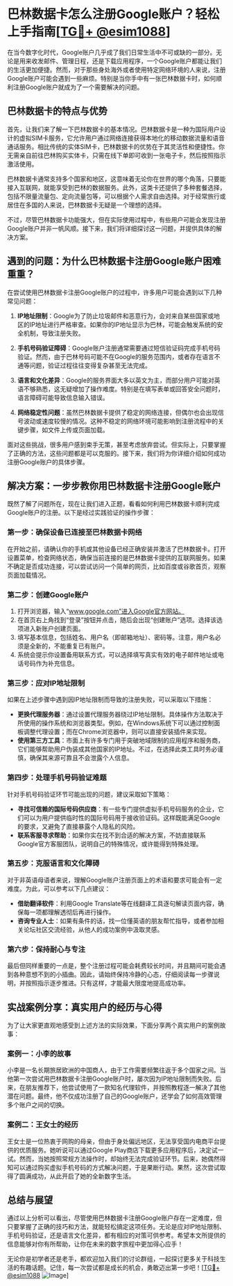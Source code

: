 # 巴林数据卡怎么注册Google账户？轻松上手指南[[TG💪+ @esim1088](https://t.me/s/esim1088)]

在当今数字化时代，Google账户几乎成了我们日常生活中不可或缺的一部分。无论是用来收发邮件、管理日程，还是下载应用程序，一个Google账户都能让我们的生活更加便捷。然而，对于那些身处海外或者使用特定网络环境的人来说，注册Google账户可能会遇到一些麻烦。特别是当你手中有一张巴林数据卡时，如何顺利注册Google账户就成为了一个需要解决的问题。

## 巴林数据卡的特点与优势

首先，让我们来了解一下巴林数据卡的基本情况。巴林数据卡是一种为国际用户设计的虚拟SIM卡服务，它允许用户通过网络连接获得本地化的移动数据流量和语音通话服务。相比传统的实体SIM卡，巴林数据卡的优势在于其灵活性和便捷性。你无需亲自前往巴林购买实体卡，只需在线下单即可收到一张电子卡，然后按照指示激活使用。

巴林数据卡通常支持多个国家和地区，这意味着无论你在世界的哪个角落，只要能接入互联网，就能享受到巴林的数据服务。此外，这类卡还提供了多种套餐选择，包括不限量流量包、定向流量包等，可以根据个人需求自由选择。对于经常旅行或居住在多国的人来说，巴林数据卡无疑是一个理想的选择。

不过，尽管巴林数据卡功能强大，但在实际使用过程中，有些用户可能会发现注册Google账户并非一帆风顺。接下来，我们将详细探讨这一问题，并提供具体的解决方案。

## 遇到的问题：为什么巴林数据卡注册Google账户困难重重？

在尝试使用巴林数据卡注册Google账户的过程中，许多用户可能会遇到以下几种常见问题：

1. **IP地址限制**：Google为了防止垃圾邮件和恶意行为，会对来自某些国家或地区的IP地址进行严格审查。如果你的IP地址显示为巴林，可能会触发系统的安全机制，导致注册失败。
   
2. **手机号码验证障碍**：Google账户注册通常需要通过短信验证码完成手机号码验证。然而，由于巴林号码可能不在Google的服务范围内，或者存在语言不通等问题，验证过程往往变得复杂甚至无法完成。

3. **语言和文化差异**：Google的服务界面大多以英文为主，而部分用户可能对英语不够熟悉，这无疑增加了操作难度。特别是在填写表单或回答安全问题时，语言障碍可能导致信息输入错误。

4. **网络稳定性问题**：虽然巴林数据卡提供了稳定的网络连接，但偶尔也会出现信号波动或速度较慢的情况。这种不稳定的网络环境可能影响到注册流程中的关键步骤，如文件上传或页面加载。

面对这些挑战，很多用户感到束手无策，甚至考虑放弃尝试。但实际上，只要掌握了正确的方法，这些问题都是可以克服的。接下来，我们将为你详细介绍如何成功注册Google账户的具体步骤。

## 解决方案：一步步教你用巴林数据卡注册Google账户

既然了解了问题所在，现在让我们进入正题，看看如何利用巴林数据卡顺利完成Google账户的注册。以下是经过实践验证的操作步骤：

### 第一步：确保设备已连接至巴林数据卡网络

在开始之前，请确认你的手机或其他设备已经正确安装并激活了巴林数据卡。打开设置菜单，检查网络状态，确保当前连接的是巴林数据卡提供的互联网服务。如果不确定是否成功连接，可以尝试访问一个简单的网页，比如百度或谷歌首页，观察页面加载情况。

### 第二步：创建Google账户

1. 打开浏览器，输入“www.google.com”进入Google官方网站。
2. 在首页右上角找到“登录”按钮并点击，随后会出现“创建账户”选项。选择该选项进入新账户创建页面。
3. 填写基本信息，包括姓名、用户名（即邮箱地址）、密码等。注意，用户名必须是全新的，不能重复已有账户。
4. 系统会提示你设置备用联系方式，可以选择填写真实有效的电子邮件地址或电话号码作为补充信息。

### 第三步：应对IP地址限制

如果在上述步骤中遇到因IP地址限制而导致的注册失败，可以采取以下措施：

- **更换代理服务器**：通过设置代理服务器绕过IP地址限制。具体操作方法取决于所使用的操作系统和浏览器类型。例如，在Windows系统下可以通过控制面板调整代理设置；而在Chrome浏览器中，则可以直接安装插件来实现。
- **使用第三方工具**：市面上有许多专门用于突破地域限制的应用程序和服务商，它们能够帮助用户伪装成其他国家的IP地址。不过，在选择此类工具时务必谨慎，确保其来源可靠且不会泄露个人信息。

### 第四步：处理手机号码验证难题

针对手机号码验证环节可能出现的问题，建议采取如下策略：

- **寻找可信赖的国际号码供应商**：有一些专门提供虚拟手机号码服务的企业，它们可以为用户提供临时性的国际号码用于接收验证码。这样既能满足Google的要求，又避免了直接暴露个人隐私的风险。
- **联系客服寻求帮助**：如果你实在找不到合适的解决方案，不妨直接联系Google官方客服团队，说明自己的特殊情况，或许能得到特殊处理。

### 第五步：克服语言和文化障碍

对于非英语母语者来说，理解Google账户注册页面上的术语和要求可能会有一定难度。为此，可以参考以下几点建议：

- **借助翻译软件**：利用Google Translate等在线翻译工具逐句解读页面内容，确保每一项都理解透彻后再进行操作。
- **咨询专业人士**：如果有条件的话，找一位懂英语的朋友帮忙指导，或者参加相关论坛社区交流经验，从他人的成功案例中汲取灵感。

### 第六步：保持耐心与专注

最后但同样重要的一点是，整个注册过程可能会耗费较长时间，并且期间可能会遇到各种意想不到的小插曲。因此，请始终保持冷静的心态，仔细阅读每一步骤说明，并按照指示逐步推进。只有这样，才能最大限度地提高成功率。

## 实战案例分享：真实用户的经历与心得

为了让大家更直观地感受到上述方法的实际效果，下面分享两个真实用户的案例故事：

### 案例一：小李的故事

小李是一名长期旅居欧洲的中国商人，由于工作需要频繁往返于多个国家之间。当他第一次尝试用巴林数据卡注册Google账户时，屡次因为IP地址限制而失败。后来，在朋友推荐下，他尝试使用了一款知名代理软件，并按照教程逐一解决了其他潜在问题。最终，他不仅成功注册了自己的Google账户，还学会了如何高效管理多个账户之间的切换。

### 案例二：王女士的经历

王女士是一位热衷于网购的母亲，但由于身处偏远地区，无法享受国内电商平台提供的优质服务。她听说可以通过Google Play商店下载更多应用程序后，决定试一试。然而，当她按照常规方法操作时，却始终无法完成验证环节。后来，她偶然得知可以通过购买虚拟手机号码的方式解决问题，于是果断行动。果然，这次尝试取得了圆满成功，从此开启了她的全新数字生活。

## 总结与展望

通过以上分析可以看出，尽管使用巴林数据卡注册Google账户存在一定难度，但只要掌握了正确的技巧和方法，就能轻松搞定这项任务。无论是应对IP地址限制、手机号码验证，还是语言文化差异，都有相应的对策可供参考。希望本文所提供的信息能够对你有所帮助，让你在未来的数字旅程中更加得心应手！

无论你是初学者还是老手，都欢迎加入我们的讨论群组，一起探讨更多关于科技生活的有趣话题。记住，每一次尝试都是成长的机会，勇敢迈出第一步吧！[[TG💪+ @esim1088](https://t.me/s/esim1088) ![Image](https://i.postimg.cc/4NQfJmqS/Snipaste-2025-05-13-00-14-12.png)]